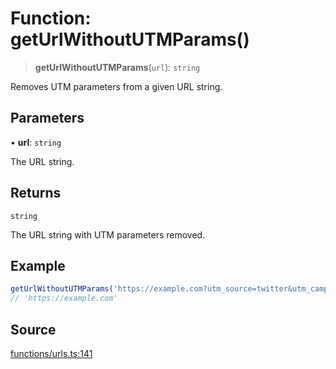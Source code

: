 # Function: getUrlWithoutUTMParams()

> **getUrlWithoutUTMParams**(`url`): `string`

Removes UTM parameters from a given URL string.

## Parameters

• **url**: `string`

The URL string.

## Returns

`string`

The URL string with UTM parameters removed.

## Example

```ts
getUrlWithoutUTMParams('https://example.com?utm_source=twitter&utm_campaign=summer_sale');
// 'https://example.com'
```

## Source

[functions/urls.ts:141](https://github.com/bucharitesh/octopop/blob/79bf9c3/packages/utils/src/functions/urls.ts#L141)
